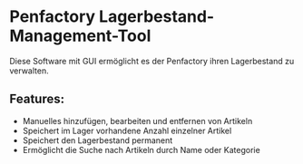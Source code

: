 # Penfactory Lagerbestand-Management-Tool
Diese Software mit GUI ermöglicht es der Penfactory ihren Lagerbestand zu verwalten.

## Features:
* Manuelles hinzufügen, bearbeiten und entfernen von Artikeln
* Speichert im Lager vorhandene Anzahl einzelner Artikel
* Speichert den Lagerbestand permanent
* Ermöglicht die Suche nach Artikeln durch Name oder Kategorie

